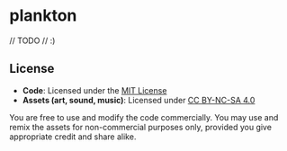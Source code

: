 # plankton

// TODO // :)

## License

- **Code**: Licensed under the [MIT License](./LICENSE)
- **Assets (art, sound, music)**: Licensed under [CC BY-NC-SA 4.0](./LICENSE-ASSETS)

You are free to use and modify the code commercially. You may use and remix the assets for non-commercial purposes only, provided you give appropriate credit and share alike.
